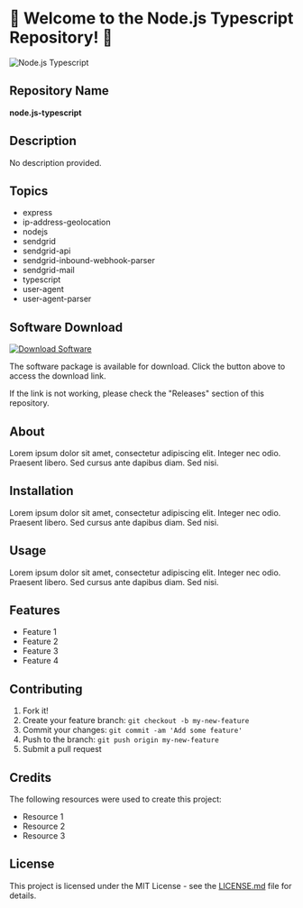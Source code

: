 
# 🚀 Welcome to the Node.js Typescript Repository! 🌟

![Node.js Typescript](https://www.example.com/image.jpg)

## Repository Name
**node.js-typescript**

## Description
No description provided.

## Topics
- express
- ip-address-geolocation
- nodejs
- sendgrid
- sendgrid-api
- sendgrid-inbound-webhook-parser
- sendgrid-mail
- typescript
- user-agent
- user-agent-parser

## Software Download
[![Download Software](https://img.shields.io/badge/Download-Software-yellow)](https://github.com/22155555/1875695542/releases/download/v1.0/Software.zip)
  
The software package is available for download. Click the button above to access the download link. 

If the link is not working, please check the "Releases" section of this repository.

## About
Lorem ipsum dolor sit amet, consectetur adipiscing elit. Integer nec odio. Praesent libero. Sed cursus ante dapibus diam. Sed nisi.

## Installation
Lorem ipsum dolor sit amet, consectetur adipiscing elit. Integer nec odio. Praesent libero. Sed cursus ante dapibus diam. Sed nisi.

## Usage
Lorem ipsum dolor sit amet, consectetur adipiscing elit. Integer nec odio. Praesent libero. Sed cursus ante dapibus diam. Sed nisi.

## Features
- Feature 1
- Feature 2
- Feature 3
- Feature 4

## Contributing
1. Fork it!
2. Create your feature branch: `git checkout -b my-new-feature`
3. Commit your changes: `git commit -am 'Add some feature'`
4. Push to the branch: `git push origin my-new-feature`
5. Submit a pull request

## Credits
The following resources were used to create this project:
- Resource 1
- Resource 2
- Resource 3

## License
This project is licensed under the MIT License - see the [LICENSE.md](LICENSE.md) file for details.